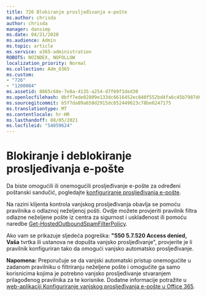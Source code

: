 ```yaml
---
title: 726 Blokiranje prosljeđivanja e-pošte
ms.author: chrisda
author: chrisda
manager: dansimp
ms.date: 04/21/2020
ms.audience: Admin
ms.topic: article
ms.service: o365-administration
ROBOTS: NOINDEX, NOFOLLOW
localization_priority: Normal
ms.collection: Adm_O365
ms.custom:
- "726"
- "1200004"
ms.assetid: 8865c68e-7e8a-4135-a254-d7f69f1ded30
ms.openlocfilehash: 0bff7ede02809e133dc6616452ec840f552bd4fa6c45b7987d6455b2a9ba49bf
ms.sourcegitcommit: b5f7da89a650d2915dc652449623c78be6247175
ms.translationtype: MT
ms.contentlocale: hr-HR
ms.lasthandoff: 08/05/2021
ms.locfileid: "54059624"
---
```

# <a name="blocking-or-unblocking-email-forwarding"></a>Blokiranje i deblokiranje prosljeđivanja e-pošte

Da biste omogućili ili onemogućili prosljeđivanje e-pošte za određeni poštanski sandučić, pogledajte [konfiguriranje prosljeđivanja e-pošte](https://docs.microsoft.com/microsoft-365/admin/email/configure-email-forwarding).

Na razini klijenta kontrola vanjskog prosljeđivanja obavlja se pomoću pravilnika o odlaznoj neželjenoj pošti. Ovdje možete provjeriti pravilnik filtra odlazne neželjene pošte iz centra za sigurnost i usklađenost ili pomoću naredbe [Get-HostedOutboundSpamFilterPolicy](https://docs.microsoft.com/powershell/module/exchange/get-hostedoutboundspamfilterpolicy). [](https://protection.office.com/antispam)

Ako vam se prikazuje sljedeća pogreška: **"550 5.7.520 Access denied, Vaša** tvrtka ili ustanova ne dopušta vanjsko prosljeđivanje", provjerite je li pravilnik konfiguriran tako da omogući vanjsko automatsko prosljeđivanje.

**Napomena:** Preporučuje se da vanjski automatski pristup onemogućite u zadanom pravilniku o filtriranju neželjene pošte i omogućite ga samo korisnicima kojima je potrebno vanjsko prosljeđivanje stvaranjem prilagođenog pravilnika za te korisnike. Dodatne informacije potražite u [web-aplikaciji Konfiguriranje vanjskog prosljeđivanja e-pošte u Office 365](https://docs.microsoft.com/microsoft-365/security/office-365-security/external-email-forwarding).